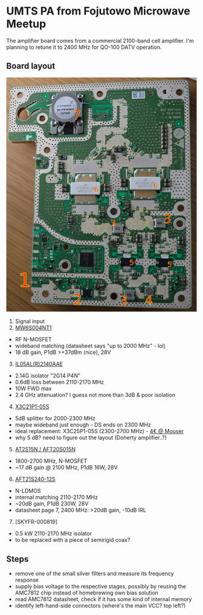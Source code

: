 # UMTS PA from Fojutowo Microwave Meetup

The amplifier board comes from a commercial 2100-band cell amplifier. I'm planning to retune it to 2400 MHz for QO-100 DATV operation.

## Board layout

![Amplifier PCB](photos/marked.jpg)

1. Signal input
2. [MW6S004NT1](https://www.nxp.com/docs/en/data-sheet/MW6S004N.pdf)
* RF N-MOSFET
* wideband matching (datasheet says "up to 2000 MHz" - lol)
* 18 dB gain, P1dB >+37dBm (nice), 28V
3. [IL05AL(R)2140AAE](http://file2.dzsc.com/product/18/05/15/253834_152117132.png)
* 2.14G isolator "2G14 P4N"
* 0.6dB loss between 2110-2170 MHz
* 10W FWD max
* 2.4 GHz attenuation? I guess not more than 3dB & poor isolation
4. [X3C21P1-05S](https://www.richardsonrfpd.com/docs/rfpd/X3C21P1-05S_Data_Sheet_revA.pdf)
* 5dB splitter for 2000-2300 MHz
* maybe wideband just enough - DS ends on 2300 MHz
* ideal replacement: X3C25P1-05S (2300-2700 MHz) - [4€ @ Mouser](https://eu.mouser.com/ProductDetail/Anaren/X3C25P1-05S)
* why 5 dB? need to figure out the layout (Doherty amplifier..?)
5. [AT2S15N / AFT20S015N](https://www.nxp.com/docs/en/data-sheet/AFT20S015N.pdf)
* 1800-2700 MHz, N-MOSFET
* ~17 dB gain @ 2100 MHz, P1dB 16W, 28V
6. [AFT21S240-12S](https://www.nxp.com/docs/en/data-sheet/AFT21S240-12S.pdf)
* N-LDMOS
* internal matching 2110-2170 MHz
* ~20dB gain, P1dB 230W, 28V
* datasheet page 7, 2400 MHz: >20dB gain, -10dB IRL
7. [SKYFR-000819]
* 0.5 kW 2110-2170 MHz isolator
* to be replaced with a piece of semirigid coax?

## Steps
* remove one of the small silver filters and measure its frequency response
* supply bias voltage to the respective stages, possibly by reusing the AMC7812 chip instead of homebrewing own bias solution
* read AMC7812 datasheet, check if it has some kind of internal memory
* identify left-hand-side connectors (where's the main VCC? top left?)
